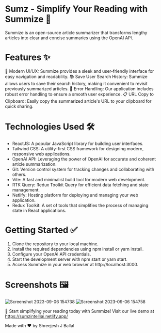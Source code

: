 # Sumz - Simplify Your Reading with Summize 📝
Summize is an open-source article summarizer that transforms lengthy articles into clear and concise summaries using the OpenAI API.

# Features ✨
🌟 Modern UI/UX: Summize provides a sleek and user-friendly interface for easy navigation and readability.
📚 Save User Search History: Summize allows users to save their search history, making it convenient to revisit previously summarized articles.
🔧 Error Handling: Our application includes robust error handling to ensure a smooth user experience.
📋 URL Copy to Clipboard: Easily copy the summarized article's URL to your clipboard for quick sharing.

# Technologies Used 🛠️
          
* ReactJS: A popular JavaScript library for building user interfaces.
* Tailwind CSS: A utility-first CSS framework for designing modern, responsive web applications.
* OpenAI API: Leveraging the power of OpenAI for accurate and coherent article summarization.
* Git: Version control system for tracking changes and collaborating with others.
* Vite: A fast and minimalist build tool for modern web development.
* RTK Query: Redux Toolkit Query for efficient data fetching and state management.
* Netlify: Hosting platform for deploying and managing your web application.
* Redux Toolkit: A set of tools that simplifies the process of managing state in React applications.
   
# Getting Started ✅

1) Clone the repository to your local machine.
2) Install the required dependencies using npm install or yarn install.
3) Configure your OpenAI API credentials.
4) Start the development server with npm start or yarn start.
5) Access Summize in your web browser at http://localhost:3000.

# Screenshots 🖼️

![Screenshot 2023-09-06 154738](https://github.com/shreejeshballal/Sumz/assets/77494639/22034469-b202-4b3a-9e5e-1cd392e17c47)
![Screenshot 2023-09-06 154758](https://github.com/shreejeshballal/Sumz/assets/77494639/9df6b165-0b84-4345-ab8f-03ad58caae96)

🚀 Start simplifying your reading today with Summize! Visit our live demo at https://sumzintelliai.netlify.app/

Made with ❤️ by Shreejesh J Ballal
